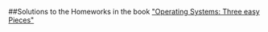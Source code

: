 ##Solutions to the Homeworks in the book ["Operating Systems: Three easy Pieces"](http://pages.cs.wisc.edu/~remzi/OSTEP/)

